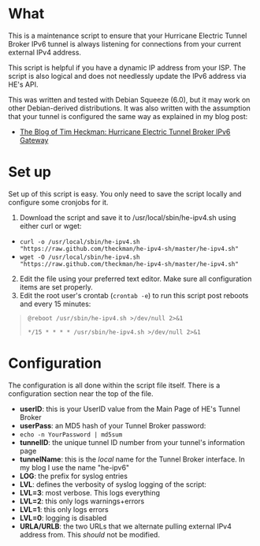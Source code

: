 What
====

This is a maintenance script to ensure that your Hurricane Electric Tunnel Broker IPv6 tunnel is always listening for connections from your current external IPv4 address.  

This script is helpful if you have a dynamic IP address from your ISP.  The script is also logical and does not needlessly update the IPv6 address via HE's API.

This was written and tested with Debian Squeeze (6.0), but it may work on other Debian-derived distributions.  It was also written with the assumption that your tunnel is configured the same way as explained in my blog post:

- [The Blog of Tim Heckman: Hurricane Electric Tunnel Broker IPv6 Gateway](http://blog.timheckman.net/2011/05/24/he-tunnelbroker-ipv6-gateway/ "http://blog.timheckman.net/2011/05/24/he-tunnelbroker-ipv6-gateway/")

Set up
======

Set up of this script is easy.  You only need to save the script locally and configure some cronjobs for it.

1. Download the script and save it to /usr/local/sbin/he-ipv4.sh using either curl or wget:
 * ```curl -o /usr/local/sbin/he-ipv4.sh "https://raw.github.com/theckman/he-ipv4-sh/master/he-ipv4.sh"```
 * ```wget -O /usr/local/sbin/he-ipv4.sh "https://raw.github.com/theckman/he-ipv4-sh/master/he-ipv4.sh"```
2. Edit the file using your preferred text editor.  Make sure all configuration items are set properly.
3. Edit the root user's crontab (```crontab -e```) to run this script post reboots and every 15 minutes:

> ```@reboot /usr/sbin/he-ipv4.sh >/dev/null 2>&1```
> 
> ```*/15 * * * * /usr/sbin/he-ipv4.sh >/dev/null 2>&1```

Configuration
=============

The configuration is all done within the script file itself.  There is a configuration section near the top of the file.

* **userID**: this is your UserID value from the Main Page of HE's Tunnel Broker
* **userPass**: an MD5 hash of your Tunnel Broker password:
 * ```echo -n YourPassword | md5sum```
* **tunnelID**: the unique tunnel ID number from your tunnel's information page
* **tunnelName**: this is the *local* name for the Tunnel Broker interface.  In my blog I use the name "he-ipv6"
* **LOG**: the prefix for syslog entries
* **LVL**: defines the verbosity of syslog logging of the script:
 * **LVL=3**: most verbose. This logs everything
 * **LVL=2**: this only logs warnings+errors
 * **LVL=1**: this only logs errors
 * **LVL=0**: logging is disabled
* **URLA/URLB**: the two URLs that we alternate pulling external IPv4 address from. This *should* not be modified.
